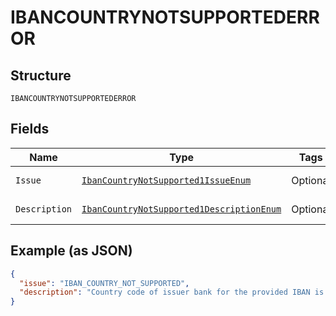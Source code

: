 
# IBANCOUNTRYNOTSUPPORTEDERROR

## Structure

`IBANCOUNTRYNOTSUPPORTEDERROR`

## Fields

| Name | Type | Tags | Description | Getter | Setter |
|  --- | --- | --- | --- | --- | --- |
| `Issue` | [`IbanCountryNotSupported1IssueEnum`](../../doc/models/iban-country-not-supported-1-issue-enum.md) | Optional | - | IbanCountryNotSupported1IssueEnum getIssue() | setIssue(IbanCountryNotSupported1IssueEnum issue) |
| `Description` | [`IbanCountryNotSupported1DescriptionEnum`](../../doc/models/iban-country-not-supported-1-description-enum.md) | Optional | - | IbanCountryNotSupported1DescriptionEnum getDescription() | setDescription(IbanCountryNotSupported1DescriptionEnum description) |

## Example (as JSON)

```json
{
  "issue": "IBAN_COUNTRY_NOT_SUPPORTED",
  "description": "Country code of issuer bank for the provided IBAN is not supported for SEPA debit payments."
}
```

